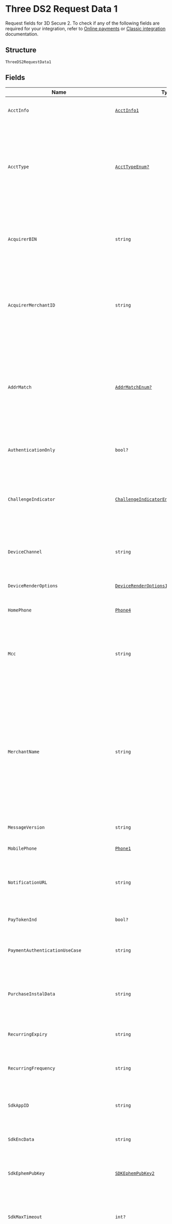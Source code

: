 
# Three DS2 Request Data 1

Request fields for 3D Secure 2. To check if any of the following fields are required for your integration, refer to [Online payments](https://docs.adyen.com/online-payments) or [Classic integration](https://docs.adyen.com/classic-integration) documentation.

## Structure

`ThreeDS2RequestData1`

## Fields

| Name | Type | Tags | Description |
|  --- | --- | --- | --- |
| `AcctInfo` | [`AcctInfo1`](../../doc/models/acct-info-1.md) | Optional | Additional information about the Cardholder’s account provided by the 3DS Requestor. |
| `AcctType` | [`AcctTypeEnum?`](../../doc/models/acct-type-enum.md) | Optional | Indicates the type of account. For example, for a multi-account card product. Length: 2 characters. Allowed values:<br><br>* **01** — Not applicable<br>* **02** — Credit<br>* **03** — Debit<br>**Constraints**: *Minimum Length*: `2`, *Maximum Length*: `2` |
| `AcquirerBIN` | `string` | Optional | Required for [authentication-only integration](https://docs.adyen.com/online-payments/3d-secure/other-3ds-flows/authentication-only). The acquiring BIN enrolled for 3D Secure 2. This string should match the value that you will use in the authorisation. Use 123456 on the Test platform. |
| `AcquirerMerchantID` | `string` | Optional | Required for [authentication-only integration](https://docs.adyen.com/online-payments/3d-secure/other-3ds-flows/authentication-only). The merchantId that is enrolled for 3D Secure 2 by the merchant's acquirer. This string should match the value that you will use in the authorisation. Use 123456 on the Test platform. |
| `AddrMatch` | [`AddrMatchEnum?`](../../doc/models/addr-match-enum.md) | Optional | Indicates whether the Cardholder Shipping Address and Cardholder Billing Address are the same. Allowed values:<br><br>* **Y** — Shipping Address matches Billing Address.<br>* **N** — Shipping Address does not match Billing Address.<br>**Constraints**: *Minimum Length*: `1`, *Maximum Length*: `1` |
| `AuthenticationOnly` | `bool?` | Optional | If set to true, you will only perform the [3D Secure 2 authentication](https://docs.adyen.com/online-payments/3d-secure/other-3ds-flows/authentication-only), and not the payment authorisation.<br>**Default**: `false` |
| `ChallengeIndicator` | [`ChallengeIndicatorEnum?`](../../doc/models/challenge-indicator-enum.md) | Optional | Possibility to specify a preference for receiving a challenge from the issuer.<br>Allowed values:<br><br>* `noPreference`<br>* `requestNoChallenge`<br>* `requestChallenge`<br>* `requestChallengeAsMandate` |
| `DeviceChannel` | `string` | Required | The environment of the shopper.<br>Allowed values:<br><br>* `app`<br>* `browser` |
| `DeviceRenderOptions` | [`DeviceRenderOptions1`](../../doc/models/device-render-options-1.md) | Optional | Display options for the 3D Secure 2 SDK.<br>Optional and only for `deviceChannel` **app**. |
| `HomePhone` | [`Phone4`](../../doc/models/phone-4.md) | Optional | The home phone number provided by the Cardholder. |
| `Mcc` | `string` | Optional | Required for merchants that have been enrolled for 3D Secure 2 by another party than Adyen, mostly [authentication-only integrations](https://docs.adyen.com/online-payments/3d-secure/other-3ds-flows/authentication-only). The `mcc` is a four-digit code with which the previously given `acquirerMerchantID` is registered at the scheme. |
| `MerchantName` | `string` | Optional | Required for [authentication-only integration](https://docs.adyen.com/online-payments/3d-secure/other-3ds-flows/authentication-only). The merchant name that the issuer presents to the shopper if they get a challenge. We recommend to use the same value that you will use in the authorization. Maximum length is 40 characters.<br><br>> Optional for a [full 3D Secure 2 integration](https://docs.adyen.com/online-payments/3d-secure/native-3ds2/api-integration). Use this field if you are enrolled for 3D Secure 2 with us and want to override the merchant name already configured on your account. |
| `MessageVersion` | `string` | Optional | The `messageVersion` value indicating the 3D Secure 2 protocol version. |
| `MobilePhone` | [`Phone1`](../../doc/models/phone-1.md) | Optional | The mobile phone number provided by the Cardholder. |
| `NotificationURL` | `string` | Optional | URL to where the issuer should send the `CRes`. Required if you are not using components for `channel` **Web** or if you are using classic integration `deviceChannel` **browser**. |
| `PayTokenInd` | `bool?` | Optional | Value **true** indicates that the transaction was de-tokenised prior to being received by the ACS. |
| `PaymentAuthenticationUseCase` | `string` | Optional | Indicates the type of payment for which an authentication is requested (message extension) |
| `PurchaseInstalData` | `string` | Optional | Indicates the maximum number of authorisations permitted for instalment payments. Length: 1–3 characters.<br>**Constraints**: *Minimum Length*: `1`, *Maximum Length*: `3` |
| `RecurringExpiry` | `string` | Optional | Date after which no further authorisations shall be performed. Format: YYYYMMDD |
| `RecurringFrequency` | `string` | Optional | Indicates the minimum number of days between authorisations. Maximum length: 4 characters.<br>**Constraints**: *Maximum Length*: `4` |
| `SdkAppID` | `string` | Optional | The `sdkAppID` value as received from the 3D Secure 2 SDK.<br>Required for `deviceChannel` set to **app**. |
| `SdkEncData` | `string` | Optional | The `sdkEncData` value as received from the 3D Secure 2 SDK.<br>Required for `deviceChannel` set to **app**. |
| `SdkEphemPubKey` | [`SDKEphemPubKey2`](../../doc/models/sdk-ephem-pub-key-2.md) | Optional | The `sdkEphemPubKey` value as received from the 3D Secure 2 SDK.<br>Required for `deviceChannel` set to **app**. |
| `SdkMaxTimeout` | `int?` | Optional | The maximum amount of time in minutes for the 3D Secure 2 authentication process.<br>Optional and only for `deviceChannel` set to **app**. Defaults to **60** minutes.<br>**Default**: `60` |
| `SdkReferenceNumber` | `string` | Optional | The `sdkReferenceNumber` value as received from the 3D Secure 2 SDK.<br>Only for `deviceChannel` set to **app**. |
| `SdkTransID` | `string` | Optional | The `sdkTransID` value as received from the 3D Secure 2 SDK.<br>Only for `deviceChannel` set to **app**. |
| `SdkVersion` | `string` | Optional | Version of the 3D Secure 2 mobile SDK.<br>Only for `deviceChannel` set to **app**. |
| `ThreeDSCompInd` | `string` | Optional | Completion indicator for the device fingerprinting. |
| `ThreeDSRequestorAuthenticationInd` | `string` | Optional | Indicates the type of Authentication request. |
| `ThreeDSRequestorAuthenticationInfo` | [`ThreeDSRequestorAuthenticationInfo2`](../../doc/models/three-ds-requestor-authentication-info-2.md) | Optional | Information about how the 3DS Requestor authenticated the cardholder before or during the transaction |
| `ThreeDSRequestorChallengeInd` | [`ThreeDSRequestorChallengeIndEnum?`](../../doc/models/three-ds-requestor-challenge-ind-enum.md) | Optional | Indicates whether a challenge is requested for this transaction. Possible values:<br><br>* **01** — No preference<br>* **02** — No challenge requested<br>* **03** — Challenge requested (3DS Requestor preference)<br>* **04** — Challenge requested (Mandate)<br>* **05** — No challenge (transactional risk analysis is already performed)<br>* **06** — Data Only |
| `ThreeDSRequestorID` | `string` | Optional | Required for [authentication-only integration](https://docs.adyen.com/online-payments/3d-secure/other-3ds-flows/authentication-only) for Visa. Unique 3D Secure requestor identifier assigned by the Directory Server when you enrol for 3D Secure 2. |
| `ThreeDSRequestorName` | `string` | Optional | Required for [authentication-only integration](https://docs.adyen.com/online-payments/3d-secure/other-3ds-flows/authentication-only) for Visa. Unique 3D Secure requestor name assigned by the Directory Server when you enrol for 3D Secure 2. |
| `ThreeDSRequestorPriorAuthenticationInfo` | [`ThreeDSRequestorPriorAuthenticationInfo2`](../../doc/models/three-ds-requestor-prior-authentication-info-2.md) | Optional | Information about how the 3DS Requestor authenticated the cardholder as part of a previous 3DS transaction. |
| `ThreeDSRequestorURL` | `string` | Optional | URL of the (customer service) website that will be shown to the shopper in case of technical errors during the 3D Secure 2 process. |
| `TransType` | [`TransTypeEnum?`](../../doc/models/trans-type-enum.md) | Optional | Identifies the type of transaction being authenticated. Length: 2 characters. Allowed values:<br><br>* **01** — Goods/Service Purchase<br>* **03** — Check Acceptance<br>* **10** — Account Funding<br>* **11** — Quasi-Cash Transaction<br>* **28** — Prepaid Activation and Load<br>**Constraints**: *Minimum Length*: `2`, *Maximum Length*: `2` |
| `TransactionType` | [`TransactionTypeEnum?`](../../doc/models/transaction-type-enum.md) | Optional | Identify the type of the transaction being authenticated. |
| `WhiteListStatus` | `string` | Optional | The `whiteListStatus` value returned from a previous 3D Secure 2 transaction, only applicable for 3D Secure 2 protocol version 2.2.0. |
| `WorkPhone` | [`Phone2`](../../doc/models/phone-2.md) | Optional | The work phone number provided by the Cardholder. |

## Example (as JSON)

```json
{
  "authenticationOnly": false,
  "deviceChannel": "deviceChannel8",
  "sdkMaxTimeout": 60,
  "acctInfo": {
    "chAccAgeInd": "05",
    "chAccChange": "chAccChange8",
    "chAccChangeInd": "01",
    "chAccPwChange": "chAccPwChange8",
    "chAccPwChangeInd": "03"
  },
  "acctType": "03",
  "acquirerBIN": "acquirerBIN0",
  "acquirerMerchantID": "acquirerMerchantID8",
  "addrMatch": "Y"
}
```

